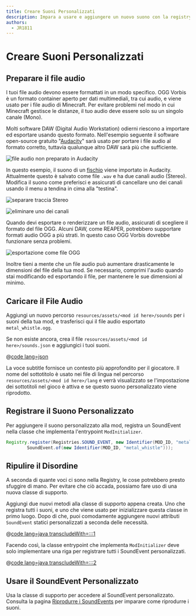 ```yaml
---
title: Creare Suoni Personalizzati
description: Impara a usare e aggiungere un nuovo suono con la registry.
authors:
  - JR1811
---
```


# Creare Suoni Personalizzati

## Preparare il file audio

I tuoi file audio devono essere formattati in un modo specifico. OGG Vorbis è un formato container aperto per dati multimediali, tra cui audio, e viene usato per i file audio di Minecraft. Per evitare problemi nel modo in cui Minecraft gestisce le distanze, il tuo audio deve essere solo su un singolo canale (Mono).

Molti software DAW (Digital Audio Workstation) odierni riescono a importare ed esportare usando questo formato. Nell'esempio seguente il software open-source gratuito "[Audacity](https://www.audacityteam.org/)" sarà usato per portare i file audio al formato corretto, tuttavia qualunque altro DAW sarà più che sufficiente.

![file audio non preparato in Audacity](/assets/develop/sounds/custom_sounds_0.png)

In questo esempio, il suono di un [fischio](https://freesound.org/people/strongbot/sounds/568995/) viene importato in Audacity. Attualmente questo è salvato come file `.wav` e ha due canali audio (Stereo). Modifica il suono come preferisci e assicurati di cancellare uno dei canali usando il menu a tendina in cima alla "testina".

![separare traccia Stereo](/assets/develop/sounds/custom_sounds_1.png)

![eliminare uno dei canali](/assets/develop/sounds/custom_sounds_2.png)

Quando devi esportare o renderizzare un file audio, assicurati di scegliere il formato del file OGG. Alcuni DAW, come REAPER, potrebbero supportare formati audio OGG a più strati. In questo caso OGG Vorbis dovrebbe funzionare senza problemi.

![esportazione come file OGG](/assets/develop/sounds/custom_sounds_3.png)

Inoltre tieni a mente che un file audio può aumentare drasticamente le dimensioni del file della tua mod. Se necessario, comprimi l'audio quando stai modificando ed esportando il file, per mantenere le sue dimensioni al minimo.

## Caricare il File Audio

Aggiungi un nuovo percorso `resources/assets/<mod id here>/sounds` per i suoni della tua mod, e trasferisci qui il file audio esportato `metal_whistle.ogg`.

Se non esiste ancora, crea il file `resources/assets/<mod id here>/sounds.json` e aggiungici i tuoi suoni.

@[code lang=json](@/reference/latest/src/main/resources/assets/fabric-docs-reference/sounds.json)

La voce subtitle fornisce un contesto più approfondito per il giocatore. Il nome del sottotitolo è usato nei file di lingua nel percorso `resources/assets/<mod id here>/lang` e verrà visualizzato se l'impostazione dei sottotitoli nel gioco è attiva e se questo suono personalizzato viene riprodotto.

## Registrare il Suono Personalizzato

Per aggiungere il suono personalizzato alla mod, registra un SoundEvent nella classe che implementa l'entrypoint `ModInitializer`.

```java
Registry.register(Registries.SOUND_EVENT, new Identifier(MOD_ID, "metal_whistle"),
        SoundEvent.of(new Identifier(MOD_ID, "metal_whistle")));
```

## Ripulire il Disordine

A seconda di quante voci ci sono nella Registry, le cose potrebbero presto sfuggire di mano. Per evitare che ciò accada, possiamo fare uso di una nuova classe di supporto.

Aggiungi due nuovi metodi alla classe di supporto appena creata. Uno che registra tutti i suoni, e uno che viene usato per inizializzare questa classe in primo luogo. Dopo di che, puoi comodamente aggiungere nuovi attributi `SoundEvent` statici personalizzati a seconda delle necessità.

@[code lang=java transcludeWith=:::1](@/reference/latest/src/main/java/com/example/docs/sound/CustomSounds.java)

Facendo così, la classe entrypoint che implementa `ModInitializer` deve solo implementare una riga per registrare tutti i SoundEvent personalizzati.

@[code lang=java transcludeWith=:::2](@/reference/latest/src/main/java/com/example/docs/sound/FabricDocsReferenceSounds.java)

## Usare il SoundEvent Personalizzato

Usa la classe di supporto per accedere al SoundEvent personalizzato. Consulta la pagina [Riprodurre i SoundEvents](./using-sounds.md) per imparare come riprodurre i suoni.
